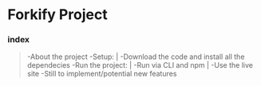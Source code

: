 # Forkify Project

### index

> -About the project
> -Setup:
> | -Download the code and install all the dependecies
> -Run the project:
> | -Run via CLI and npm
> | -Use the live site
> -Still to implement/potential new features
